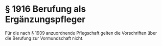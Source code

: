 # § 1916 Berufung als Ergänzungspfleger
Für die nach § 1909 anzuordnende Pflegschaft gelten die Vorschriften über die Berufung zur Vormundschaft nicht.